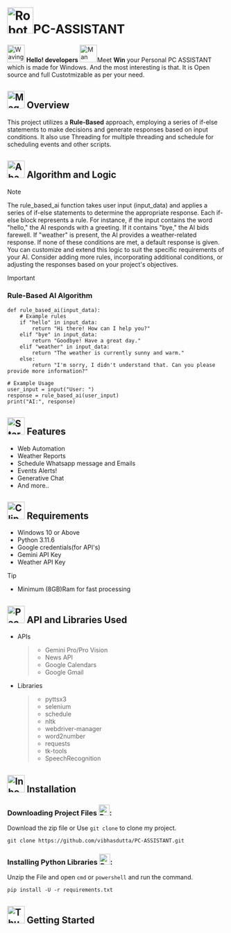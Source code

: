 # <img src="https://raw.githubusercontent.com/Tarikul-Islam-Anik/Animated-Fluent-Emojis/master/Emojis/Smilies/Robot.png" alt="Robot" width="60" height="60" />PC-ASSISTANT

<img src="https://raw.githubusercontent.com/Tarikul-Islam-Anik/Animated-Fluent-Emojis/master/Emojis/Hand%20gestures/Waving%20Hand%20Medium-Light%20Skin%20Tone.png" alt="Waving Hand Medium-Light Skin Tone" width="40" height="40" /> **Hello! developers** <img src="https://raw.githubusercontent.com/Tarikul-Islam-Anik/Animated-Fluent-Emojis/master/Emojis/People/Man%20Technologist.png" alt="Man Technologist" width="40" height="40" />Meet **Win** your Personal PC ASSISTANT which is made for Windows. And the most interesting is that. It is Open source and full Custotmizable as per your need.

   
## <img src="https://raw.githubusercontent.com/Tarikul-Islam-Anik/Animated-Fluent-Emojis/master/Emojis/Objects/Magnifying%20Glass%20Tilted%20Left.png" alt="Magnifying Glass Tilted Left" width="40" height="40" /> Overview
  This project utilizes a **Rule-Based** approach, employing a series of if-else statements to make decisions and generate responses based on input conditions.
  It also use Threading for multiple threading and schedule for scheduling events and other scripts.

## <img src="https://raw.githubusercontent.com/Tarikul-Islam-Anik/Animated-Fluent-Emojis/master/Emojis/Objects/Abacus.png" alt="Abacus" width="40" height="40" /> Algorithm and Logic
  > [!NOTE]
  >The rule_based_ai function takes user input (input_data) and applies a series of if-else statements to determine the appropriate response.
    Each if-else block represents a rule. For instance, if the input contains the word "hello," the AI responds with a greeting. If it contains "bye," the AI bids farewell. If     "weather" is present, the AI provides a weather-related response. If none of these conditions are met, a default response is given.
    You can customize and extend this logic to suit the specific requirements of your AI. Consider adding more rules, incorporating additional conditions, or adjusting the         responses based on your project's objectives.
  
  > [!IMPORTANT]
  > ### Rule-Based AI Algorithm  
  ```
  def rule_based_ai(input_data):
      # Example rules
      if "hello" in input_data:
          return "Hi there! How can I help you?"
      elif "bye" in input_data:
          return "Goodbye! Have a great day."
      elif "weather" in input_data:
          return "The weather is currently sunny and warm."
      else:
          return "I'm sorry, I didn't understand that. Can you please provide more information?"
  
  # Example Usage
  user_input = input("User: ")
  response = rule_based_ai(user_input)
  print("AI:", response)
  ```

## <img src="https://raw.githubusercontent.com/Tarikul-Islam-Anik/Animated-Fluent-Emojis/master/Emojis/Travel%20and%20places/Star.png" alt="Star" width="40" height="40" /> Features
  - Web Automation
  - Weather Reports
  - Schedule Whatsapp  message and Emails
  - Events Alerts!
  - Generative Chat
  - And more..

## <img src="https://raw.githubusercontent.com/Tarikul-Islam-Anik/Animated-Fluent-Emojis/master/Emojis/Objects/Clipboard.png" alt="Clipboard" width="40" height="40" /> Requirements
  - Windows 10 or Above
  - Python 3.11.6
  - Google credentials(for API's)
  - Gemini API Key
  - Weather API Key
  > [!TIP]
  > - Minimum (8GB)Ram for fast processing

 ## <img src="https://raw.githubusercontent.com/Tarikul-Islam-Anik/Animated-Fluent-Emojis/master/Emojis/Objects/Package.png" alt="Package" width="40" height="40" /> API and Libraries Used
  - APIs
    > - Gemini Pro/Pro Vision
    > - News API
    > - Google Calendars
    > - Google Gmail

  - Libraries
    > - pyttsx3
    > - selenium
    > - schedule
    > - nltk
    > - webdriver-manager
    > - word2number
    > - requests
    > - tk-tools
    > - SpeechRecognition

    
## <img src="https://raw.githubusercontent.com/Tarikul-Islam-Anik/Animated-Fluent-Emojis/master/Emojis/Objects/Inbox%20Tray.png" alt="Inbox Tray" width="40" height="40" /> Installation

  ### Downloading Project Files <img src="https://raw.githubusercontent.com/Tarikul-Islam-Anik/Animated-Fluent-Emojis/master/Emojis/Hand%20gestures/Backhand%20Index%20Pointing%20Down%20Medium-Light%20Skin%20Tone.png" alt="Backhand Index Pointing Down Medium-Light Skin Tone" width="25" height="25" />:
  
  Download the zip file or Use `git clone` to clone my project.
  ```
  git clone https://github.com/vibhasdutta/PC-ASSISTANT.git
  ``` 
  ### Installing Python Libraries <img src="https://raw.githubusercontent.com/Tarikul-Islam-Anik/Animated-Fluent-Emojis/master/Emojis/Hand%20gestures/Backhand%20Index%20Pointing%20Down%20Medium-Light%20Skin%20Tone.png" alt="Backhand Index Pointing Down Medium-Light Skin Tone" width="25" height="25" />:
  
  Unzip the File and open `cmd` or `powershell` and run the command.
  ```
  pip install -U -r requirements.txt
  ```

##  <img src="https://raw.githubusercontent.com/Tarikul-Islam-Anik/Animated-Fluent-Emojis/master/Emojis/Hand%20gestures/Thumbs%20Up%20Light%20Skin%20Tone.png" alt="Thumbs Up Light Skin Tone" width="40" height="40" /> Getting Started

